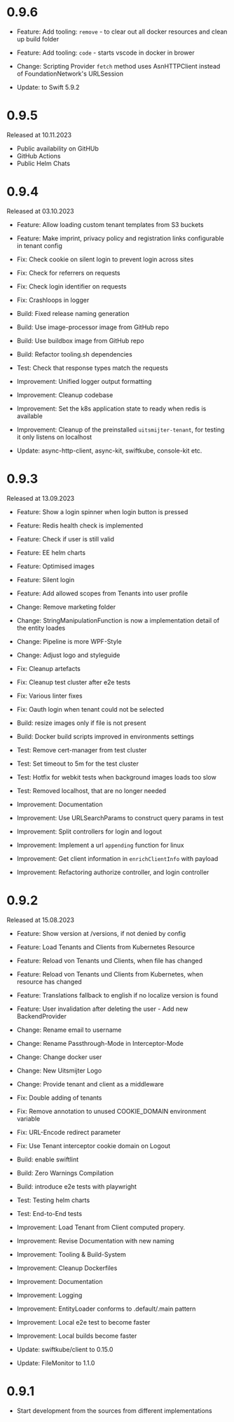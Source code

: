 # 0.9.6

- Feature: Add tooling: `remove` - to clear out all docker resources and clean up build folder
- Feature: Add tooling: `code` - starts vscode in docker in brower

- Change: Scripting Provider `fetch` method uses AsnHTTPClient instead of FoundationNetwork's URLSession

- Update: to Swift 5.9.2


# 0.9.5

Released at 10.11.2023

- Public availability on GitHUb
- GitHub Actions
- Public Helm Chats

# 0.9.4

Released at 03.10.2023

- Feature: Allow loading custom tenant templates from S3 buckets
- Feature: Make imprint, privacy policy and registration links configurable in tenant config

- Fix: Check cookie on silent login to prevent login across sites
- Fix: Check for referrers on requests
- Fix: Check login identifier on requests
- Fix: Crashloops in logger

- Build: Fixed release naming generation
- Build: Use image-processor image from GitHub repo
- Build: Use buildbox image from GitHub repo
- Build: Refactor tooling.sh dependencies

- Test: Check that response types match the requests

- Improvement: Unified logger output formatting
- Improvement: Cleanup codebase
- Improvement: Set the k8s application state to ready when redis is available
- Improvement: Cleanup of the preinstalled `uitsmijter-tenant`, for testing it only listens on localhost

- Update: async-http-client, async-kit, swiftkube, console-kit etc.

# 0.9.3

Released at 13.09.2023

- Feature: Show a login spinner when login button is pressed
- Feature: Redis health check is implemented
- Feature: Check if user is still valid
- Feature: EE helm charts
- Feature: Optimised images
- Feature: Silent login
- Feature: Add allowed scopes from Tenants into user profile

- Change: Remove marketing folder
- Change: StringManipulationFunction is now a implementation detail of the entity loades
- Change: Pipeline is more WPF-Style
- Change: Adjust logo and styleguide

- Fix: Cleanup artefacts
- Fix: Cleanup test cluster after e2e tests
- Fix: Various linter fixes
- Fix: Oauth login when tenant could not be selected

- Build: resize images only if file is not present
- Build: Docker build scripts improved in environments settings

- Test: Remove cert-manager from test cluster
- Test: Set timeout to 5m for the test cluster
- Test: Hotfix for webkit tests when background images loads too slow
- Test: Removed localhost, that are no longer needed

- Improvement: Documentation
- Improvement: Use URLSearchParams to construct query params in test
- Improvement: Split controllers for login and logout
- Improvement: Implement a url `appending` function for linux
- Improvement: Get client information in `enrichClientInfo` with payload
- Improvement: Refactoring authorize controller, and login controller

# 0.9.2

Released at 15.08.2023

- Feature: Show version at /versions, if not denied by config
- Feature: Load Tenants and Clients from Kubernetes Resource
- Feature: Reload von Tenants und Clients, when file has changed
- Feature: Reload von Tenants und Clients from Kubernetes, when resource has changed
- Feature: Translations fallback to english if no localize version is found
- Feature: User invalidation after deleting the user - Add new BackendProvider

- Change: Rename email to username
- Change: Rename Passthrough-Mode in Interceptor-Mode
- Change: Change docker user
- Change: New Uitsmijter Logo
- Change: Provide tenant and client as a middleware

- Fix: Double adding of tenants
- Fix: Remove annotation to unused COOKIE_DOMAIN environment variable
- Fix: URL-Encode redirect parameter
- Fix: Use Tenant interceptor cookie domain on Logout

- Build: enable swiftlint
- Build: Zero Warnings Compilation
- Build: introduce e2e tests with playwright

- Test: Testing helm charts
- Test: End-to-End tests

- Improvement: Load Tenant from Client computed propery.
- Improvement: Revise Documentation with new naming
- Improvement: Tooling & Build-System
- Improvement: Cleanup Dockerfiles
- Improvement: Documentation
- Improvement: Logging
- Improvement: EntityLoader conforms to .default/.main pattern
- Improvement: Local e2e test to become faster
- Improvement: Local builds become faster

- Update: swiftkube/client to 0.15.0
- Update: FileMonitor to 1.1.0

# 0.9.1

- Start development from the sources from different implementations 
